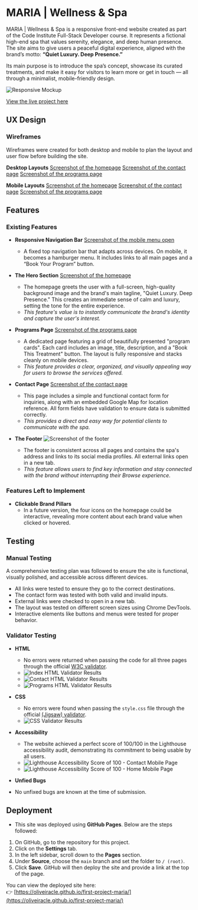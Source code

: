 # MARIA | Wellness & Spa

MARIA | Wellness & Spa is a responsive front-end website created as part of the Code Institute Full-Stack Developer course. It represents a fictional high-end spa that values serenity, elegance, and deep human presence. The site aims to give users a peaceful digital experience, aligned with the brand’s motto: **“Quiet Luxury. Deep Presence.”**


Its main purpose is to introduce the spa’s concept, showcase its curated treatments, and make it easy for visitors to learn more or get in touch — all through a minimalist, mobile-friendly design.

![Responsive Mockup](documentation/screenshots/responsive-mockup.png)

[View the live project here](https://oliveiracle.github.io/first-project-maria/)

## UX Design

### Wireframes
Wireframes were created for both desktop and mobile to plan the layout and user flow before building the site.

 **Desktop Layouts**
[Screenshot of the homepage](documentation/wireframes-desktop/wireframe-desktop.jpg)
[Screenshot of the contact page](documentation/wireframes-desktop/wireframe-desktop-contact.jpg)
[Screenshot of the programs page](documentation/wireframes-desktop/wireframe-desktop-programs.jpg)

 **Mobile Layouts**
[Screenshot of the homepage](documentation/wireframes-mobile/wireframe-mobile-contact.jpg)
[Screenshot of the contact page](documentation/wireframes-desktop/wireframe-desktop-contact.jpg)
[Screenshot of the programs page](documentation/wireframes-mobile/wireframe-mobile-programs.jpg)

## Features

### Existing Features

-   **Responsive Navigation Bar** [Screenshot of the mobile menu open](documentation/screenshots/m1.png)
    -   A fixed top navigation bar that adapts across devices. On mobile, it becomes a hamburger menu. It includes links to all main pages and a “Book Your Program” button.


-   **The Hero Section** [Screenshot of the homepage](documentation/screenshots/home.png)
    -   The homepage greets the user with a full-screen, high-quality background image and the brand's main tagline, "Quiet Luxury. Deep Presence." This creates an immediate sense of calm and luxury, setting the tone for the entire experience.
    -   *This feature's value is to instantly communicate the brand's identity and capture the user's interest.*


-   **Programs Page** [Screenshot of the programs page](documentation/screenshots/programs.png)
    -   A dedicated page featuring a grid of beautifully presented "program cards". Each card includes an image, title, description, and a "Book This Treatment" button. The layout is fully responsive and stacks cleanly on mobile devices.
    -   *This feature provides a clear, organized, and visually appealing way for users to browse the services offered.*


-   **Contact Page**  [Screenshot of the contact page](documentation/screenshots/contact.png)
    -   This page includes a simple and functional contact form for inquiries, along with an embedded Google Map for location reference. All form fields have validation to ensure data is submitted correctly.
    -   *This provides a direct and easy way for potential clients to communicate with the spa.*


-   **The Footer**  ![Screenshot of the footer ](documentation/footer.png)
    -   The footer is consistent across all pages and contains the spa's address and links to its social media profiles. All external links open in a new tab.
    -   *This feature allows users to find key information and stay connected with the brand without interrupting their Browse experience.*


### Features Left to Implement

-   **Clickable Brand Pillars**
    -   In a future version, the four icons on the homepage could be interactive, revealing more content about each brand value when clicked or hovered.

## Testing

### Manual Testing
A comprehensive testing plan was followed to ensure the site is functional, visually polished, and accessible across different devices.

- All links were tested to ensure they go to the correct destinations.
- The contact form was tested with both valid and invalid inputs.
- External links were checked to open in a new tab.
- The layout was tested on different screen sizes using Chrome DevTools.
- Interactive elements like buttons and menus were tested for proper behavior.

### Validator Testing

-   **HTML**
    -   No errors were returned when passing the code for all three pages through the official [W3C validator](https://validator.w3.org/).
     -  ![Index HTML Validator Results](documentation/html-validation/index.png)
     -  ![Contact HTML Validator Results](documentation/html-validation/contact.png)
     -  ![Programs HTML Validator Results](documentation/html-validation/programs.png)
    
-   **CSS**
    -   No errors were found when passing the `style.css` file through the official [(Jigsaw) validator](https://jigsaw.w3.org/css-validator/).
    -   ![CSS Validator Results](documentation/css-validation/css.png)

-   **Accessibility**
    -   The website achieved a perfect score of 100/100 in the Lighthouse accessibility audit, demonstrating its commitment to being usable by all users.
    -   ![Lighthouse Accessibility Score of 100 - Contact Mobile Page](documentation/lighthouse/contact-mobile.png)
    -   ![Lighthouse Accessibility Score of 100 - Home Mobile Page](documentation/lighthouse/home-mobile.png) 

-   **Unfied Bugs**
-   No unfixed bugs are known at the time of submission.

## Deployment
- This site was deployed using **GitHub Pages**. Below are the steps followed:

1. On GitHub, go to the repository for this project.
2. Click on the **Settings** tab.
3. In the left sidebar, scroll down to the **Pages** section.
4. Under **Source**, choose the `main` branch and set the folder to `/ (root)`.
5. Click **Save**. GitHub will then deploy the site and provide a link at the top of the page.

You can view the deployed site here:  
👉 [https://oliveiracle.github.io/first-project-maria/](https://oliveiracle.github.io/first-project-maria/)

